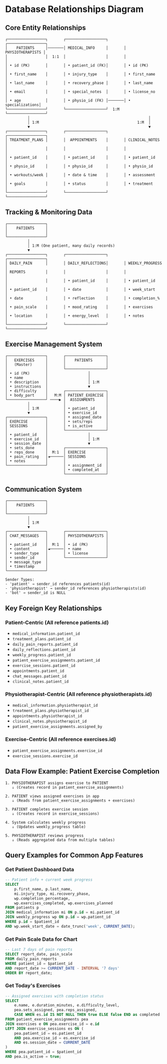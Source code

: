 # Database Relationships Diagram

## Core Entity Relationships

```
┌─────────────────┐       ┌──────────────────┐       ┌─────────────────┐
│    PATIENTS     │───────│ MEDICAL_INFO     │       │ PHYSIOTHERAPISTS │
│                 │  1:1  │                  │       │                 │
│ • id (PK)       │       │ • patient_id (FK)│       │ • id (PK)       │
│ • first_name    │       │ • injury_type    │       │ • first_name    │
│ • last_name     │       │ • recovery_phase │       │ • last_name     │
│ • email         │       │ • special_notes  │       │ • license_no    │
│ • age           │       │ • physio_id (FK) │───────│ • specializations│
└─────────────────┘       └──────────────────┘  1:M  └─────────────────┘
          │                                                     │
          │ 1:M                                            1:M  │
          ▼                                                     ▼
┌─────────────────┐       ┌──────────────────┐       ┌─────────────────┐
│ TREATMENT_PLANS │       │  APPOINTMENTS    │       │ CLINICAL_NOTES  │
│                 │       │                  │       │                 │
│ • patient_id    │       │ • patient_id     │       │ • patient_id    │
│ • physio_id     │       │ • physio_id      │       │ • physio_id     │
│ • workouts/week │       │ • date & time    │       │ • assessment    │
│ • goals         │       │ • status         │       │ • treatment     │
└─────────────────┘       └──────────────────┘       └─────────────────┘
```

## Tracking & Monitoring Data

```
┌─────────────────┐
│    PATIENTS     │
│                 │
└─────────────────┘
          │
          │ 1:M (One patient, many daily records)
          ▼
┌─────────────────┐       ┌──────────────────┐       ┌─────────────────┐
│ DAILY_PAIN      │       │ DAILY_REFLECTIONS│       │ WEEKLY_PROGRESS │
│ REPORTS         │       │                  │       │                 │
│                 │       │ • patient_id     │       │ • patient_id    │
│ • patient_id    │       │ • date           │       │ • week_start    │
│ • date          │       │ • reflection     │       │ • completion_%  │
│ • pain_scale    │       │ • mood_rating    │       │ • exercises     │
│ • location      │       │ • energy_level   │       │ • notes         │
└─────────────────┘       └──────────────────┘       └─────────────────┘
```

## Exercise Management System

```
┌─────────────────┐       ┌──────────────────┐
│   EXERCISES     │       │    PATIENTS      │
│   (Master)      │       │                  │
│                 │       └──────────────────┘
│ • id (PK)       │                  │
│ • name          │                  │
│ • description   │                  │ 1:M
│ • instructions  │                  ▼
│ • difficulty    │       ┌──────────────────┐
│ • body_part     │   M:M │ PATIENT_EXERCISE │
└─────────────────┘ ────▶ │  ASSIGNMENTS     │
          │               │                  │
          │ 1:M           │ • patient_id     │
          ▼               │ • exercise_id    │
┌─────────────────┐       │ • assigned_date  │
│ EXERCISE        │       │ • sets/reps      │
│ SESSIONS        │       │ • is_active      │
│                 │       └──────────────────┘
│ • patient_id    │                  │
│ • exercise_id   │                  │ 1:M
│ • session_date  │                  ▼
│ • sets_done     │       ┌──────────────────┐
│ • reps_done     │  M:1  │ EXERCISE         │
│ • pain_rating   │◄──────│ SESSIONS         │
│ • notes         │       │                  │
└─────────────────┘       │ • assignment_id  │
                          │ • completed_at   │
                          └──────────────────┘
```

## Communication System

```
┌─────────────────┐
│    PATIENTS     │
│                 │
└─────────────────┘
          │
          │ 1:M
          ▼
┌─────────────────┐       ┌──────────────────┐
│ CHAT_MESSAGES   │       │ PHYSIOTHERAPISTS │
│                 │       │                  │
│ • patient_id    │  M:1  │ • id (PK)        │
│ • content       │◄──────│ • name           │
│ • sender_type   │       │ • license        │
│ • sender_id     │       └──────────────────┘
│ • message_type  │
│ • timestamp     │
└─────────────────┘

Sender Types:
- 'patient' → sender_id references patients(id)
- 'physiotherapist' → sender_id references physiotherapists(id)  
- 'bot' → sender_id is NULL
```

## Key Foreign Key Relationships

### Patient-Centric (All reference patients.id)
- `medical_information.patient_id`
- `treatment_plans.patient_id`
- `daily_pain_reports.patient_id`
- `daily_reflections.patient_id`
- `weekly_progress.patient_id`
- `patient_exercise_assignments.patient_id`
- `exercise_sessions.patient_id`
- `appointments.patient_id`
- `chat_messages.patient_id`
- `clinical_notes.patient_id`

### Physiotherapist-Centric (All reference physiotherapists.id)
- `medical_information.physiotherapist_id`
- `treatment_plans.physiotherapist_id`
- `appointments.physiotherapist_id`
- `clinical_notes.physiotherapist_id`
- `patient_exercise_assignments.assigned_by`

### Exercise-Centric (All reference exercises.id)
- `patient_exercise_assignments.exercise_id`
- `exercise_sessions.exercise_id`

## Data Flow Example: Patient Exercise Completion

```
1. PHYSIOTHERAPIST assigns exercise to PATIENT
   ↓ (Creates record in patient_exercise_assignments)
   
2. PATIENT views assigned exercises in app
   ↓ (Reads from patient_exercise_assignments + exercises)
   
3. PATIENT completes exercise session
   ↓ (Creates record in exercise_sessions)
   
4. System calculates weekly progress
   ↓ (Updates weekly_progress table)
   
5. PHYSIOTHERAPIST reviews progress
   ↓ (Reads aggregated data from multiple tables)
```

## Query Examples for Common App Features

### Get Patient Dashboard Data
```sql
-- Patient info + current week progress
SELECT 
    p.first_name, p.last_name,
    mi.injury_type, mi.recovery_phase,
    wp.completion_percentage,
    wp.exercises_completed, wp.exercises_planned
FROM patients p
JOIN medical_information mi ON p.id = mi.patient_id
JOIN weekly_progress wp ON p.id = wp.patient_id
WHERE p.id = $patient_id 
AND wp.week_start_date = date_trunc('week', CURRENT_DATE);
```

### Get Pain Scale Data for Chart
```sql
-- Last 7 days of pain reports
SELECT report_date, pain_scale
FROM daily_pain_reports
WHERE patient_id = $patient_id
AND report_date >= CURRENT_DATE - INTERVAL '7 days'
ORDER BY report_date;
```

### Get Today's Exercises
```sql
-- Assigned exercises with completion status
SELECT 
    e.name, e.duration_minutes, e.difficulty_level,
    pea.sets_assigned, pea.reps_assigned,
    CASE WHEN es.id IS NOT NULL THEN true ELSE false END as completed
FROM patient_exercise_assignments pea
JOIN exercises e ON pea.exercise_id = e.id
LEFT JOIN exercise_sessions es ON (
    pea.patient_id = es.patient_id 
    AND pea.exercise_id = es.exercise_id 
    AND es.session_date = CURRENT_DATE
)
WHERE pea.patient_id = $patient_id 
AND pea.is_active = true;
```